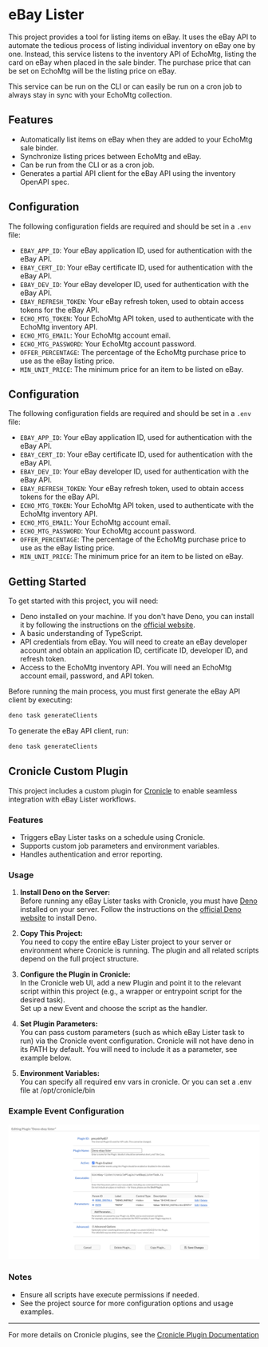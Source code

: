# eBay Lister

This project provides a tool for listing items on eBay. It uses the eBay API to
automate the tedious process of listing individual inventory on eBay one by one.
Instead, this service listens to the inventory API of EchoMtg, listing the card
on eBay when placed in the sale binder. The purchase price that can be set on
EchoMtg will be the listing price on eBay.

This service can be run on the CLI or can easily be run on a cron job to always
stay in sync with your EchoMtg collection.

## Features

- Automatically list items on eBay when they are added to your EchoMtg sale
  binder.
- Synchronize listing prices between EchoMtg and eBay.
- Can be run from the CLI or as a cron job.
- Generates a partial API client for the eBay API using the inventory OpenAPI
  spec.

## Configuration

The following configuration fields are required and should be set in a `.env`
file:

- `EBAY_APP_ID`: Your eBay application ID, used for authentication with the eBay
  API.
- `EBAY_CERT_ID`: Your eBay certificate ID, used for authentication with the
  eBay API.
- `EBAY_DEV_ID`: Your eBay developer ID, used for authentication with the eBay
  API.
- `EBAY_REFRESH_TOKEN`: Your eBay refresh token, used to obtain access tokens
  for the eBay API.
- `ECHO_MTG_TOKEN`: Your EchoMtg API token, used to authenticate with the
  EchoMtg inventory API.
- `ECHO_MTG_EMAIL`: Your EchoMtg account email.
- `ECHO_MTG_PASSWORD`: Your EchoMtg account password.
- `OFFER_PERCENTAGE`: The percentage of the EchoMtg purchase price to use as the
  eBay listing price.
- `MIN_UNIT_PRICE`: The minimum price for an item to be listed on eBay.

## Configuration

The following configuration fields are required and should be set in a `.env`
file:

- `EBAY_APP_ID`: Your eBay application ID, used for authentication with the eBay
  API.
- `EBAY_CERT_ID`: Your eBay certificate ID, used for authentication with the
  eBay API.
- `EBAY_DEV_ID`: Your eBay developer ID, used for authentication with the eBay
  API.
- `EBAY_REFRESH_TOKEN`: Your eBay refresh token, used to obtain access tokens
  for the eBay API.
- `ECHO_MTG_TOKEN`: Your EchoMtg API token, used to authenticate with the
  EchoMtg inventory API.
- `ECHO_MTG_EMAIL`: Your EchoMtg account email.
- `ECHO_MTG_PASSWORD`: Your EchoMtg account password.
- `OFFER_PERCENTAGE`: The percentage of the EchoMtg purchase price to use as the
  eBay listing price.
- `MIN_UNIT_PRICE`: The minimum price for an item to be listed on eBay.

## Getting Started

To get started with this project, you will need:

- Deno installed on your machine. If you don't have Deno, you can install it by
  following the instructions on the [official website](https://deno.land/).
- A basic understanding of TypeScript.
- API credentials from eBay. You will need to create an eBay developer account
  and obtain an application ID, certificate ID, developer ID, and refresh token.
- Access to the EchoMtg inventory API. You will need an EchoMtg account email,
  password, and API token.

Before running the main process, you must first generate the eBay API client by
executing:

```bash
deno task generateClients
```

To generate the eBay API client, run:

```bash
deno task generateClients
```

## Cronicle Custom Plugin

This project includes a custom plugin for
[Cronicle](https://github.com/jhuckaby/Cronicle) to enable seamless integration
with eBay Lister workflows.

### Features

- Triggers eBay Lister tasks on a schedule using Cronicle.
- Supports custom job parameters and environment variables.
- Handles authentication and error reporting.

### Usage

1. **Install Deno on the Server:**\
   Before running any eBay Lister tasks with Cronicle, you must have
   [Deno](https://deno.land/) installed on your server. Follow the instructions
   on the
   [official Deno website](https://deno.land/manual@v1.42.1/getting_started/installation)
   to install Deno.

2. **Copy This Project:**\
   You need to copy the entire eBay Lister project to your server or environment
   where Cronicle is running. The plugin and all related scripts depend on the
   full project structure.

3. **Configure the Plugin in Cronicle:**\
   In the Cronicle web UI, add a new Plugin and point it to the relevant script
   within this project (e.g., a wrapper or entrypoint script for the desired
   task).\
   Set up a new Event and choose the script as the handler.

4. **Set Plugin Parameters:**\
   You can pass custom parameters (such as which eBay Lister task to run) via
   the Cronicle event configuration. Cronicle will not have deno in its PATH by
   default. You will need to include it as a parameter, see example below.

5. **Environment Variables:**\
   You can specify all required env vars in cronicle. Or you can set a .env file
   at /opt/cronicle/bin

### Example Event Configuration

![Cronicle Example Event Configuration](./cronicle-plugin-example.png)

### Notes

- Ensure all scripts have execute permissions if needed.
- See the project source for more configuration options and usage examples.

---

For more details on Cronicle plugins, see the
[Cronicle Plugin Documentation](https://github.com/jhuckaby/Cronicle/wiki/Plugins)
